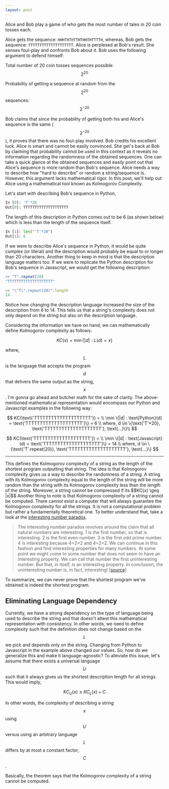 ```yaml
---
layout: post
---
```



Alice and Bob play a game of who gets the most number of tales in 20 coin tosses each.

Alice gets the sequence: `HHHTHTHTTHTHHTHTTTTH`, whereas, Bob gets the sequence: `TTTTTTTTTTTTTTTTTTTT`. Alice is perplexed at Bob's result. She senses foul-play and confronts Bob about it. Bob uses the following argument to defend himself:



Total number of 20 coin tosses sequences possible: $$2^{20}$$

Probability of getting a sequence at random from the $$2^{20}$$ sequences: $$2^{-20}$$



Bob claims that since the probability of getting both his and Alice's sequence is the same ($$2^{-20}$$), it proves that there was no foul-play involved. Bob credits his excellent luck. Alice is smart and cannot be easily convinced. She get's back at Bob by claiming that probability cannot be used in this context as it reveals no information regarding the randomness of the obtained sequences. One can take a quick glance at the obtained sequences and easily point out that Alice's sequence is more random than Bob's sequence. Alice needs a way to describe how "hard to describe" or random a string/sequence is. However, this argument lacks mathematical rigor. In this post, we'll help out Alice using a mathematical tool known as Kolmogorov Complexity.



Let's start with describing Bob's sequence in Python,

```py
In [0]: 'T'*20
Out[0]: TTTTTTTTTTTTTTTTTTTT
```

The length of this description in Python comes out to be 6 (as shown below) which is less than the length of the sequence itself.

```py
In [1]: len("'T'*20")
Out[1]: 6
```

If we were to describe Alice's sequence in Python, it would be quite complex (or literal) and the description would probably be equal to or longer than 20 characters. Another thing to keep in mind is that the description language matters too.  If we were to replicate the Python description for Bob's sequence in Javascript, we would get the following description:

```js
>> "T".repeat(20)
"TTTTTTTTTTTTTTTTTTTT"

>> "\"T\".repeat(20)".length
14
```

Notice how changing the description language increased the size of the description from 6 to 14. This tells us that a string's complexity does not only depend on the string but also on the description language. 

Considering the information we have on hand, we can mathematically define Kolmogorov complexity as follows:


$$
KC(x) = \min \{|d| : L(d) = x\}
$$

where, $$L$$ is the language that accepts the program $$d$$ that delivers the same output as the string, $$x$$. I'm gonna go ahead and butcher math for the sake of clarity. The above-mentioned mathematical representation would encompass our Python and Javascript examples in the following way:

$$
KC(\text{'TTTTTTTTTTTTTTTTTTTT'}) = \\ \min \{|d| : \text{Python}(d) = \text{'TTTTTTTTTTTTTTTTTTTT'}\} = 6 \\ where, d \in \{\text{'T'*20}, \text{'TTTTTTTTTTTTTTTTTTTT'}, \text{...}\}\\
$$



$$
KC(\text{'TTTTTTTTTTTTTTTTTTTT'}) = \\ \min \{|d| : \text{Javascript}(d) = \text{'TTTTTTTTTTTTTTTTTTTT'}\} = 14 \\ where, d \in \{\text{'T'.repeat(20)}, \text{'TTTTTTTTTTTTTTTTTTTT'}, \text{...}\}
$$


<hr />

<div>
This defines the Kolmogorov complexity of a string as the length of the shortest program outputting that string. The idea is that Kolmogorov complexity gives us a way to describe the randomness of a string. A string with its Kolmogorov complexity equal to the length of the string will be more random than the string with its Kolmogorov complexity less than the length of the string. Moreover, a string cannot be compressed if its $$KC(x) \geq |x|$$ Another thing to note is that Kolmogorov complexity of a string cannot be computed. There cannot exist a computer that will always guarantee the Kolmogorov complexity for all the strings. It is not a computational problem but rather a fundamentally theoretical one.  To better understand that, take a look at the <a href="https://en.wikipedia.org/wiki/Interesting_number_paradox">interesting number paradox</a>. 
</div>



> The interesting number paradox revolves around the claim that all  natural numbers are interesting. 1 is the first number, so that is  interesting. 2 is the first even number. 3 is the first odd prime  number. 4 is interesting because 4=2×2 and 4=2+2. We can continue in  this fashion and find interesting properties for many numbers. At some  point we might come to some number that does not seem to have an  interesting property. We can call that number the first uninteresting  number. But that, in itself, is an interesting property. In conclusion,  the uninteresting number is, in fact, interesting! [[source](https://nautil.us/kolmogorov-complexity-and-our-search-for-meaning-237158/)]

To summarize, we can never prove that the shortest program we've obtained is indeed the shortest program.

## Eliminating Language Dependency

Currently, we have a strong dependency on the type of language being used to describe the string and that doesn't attest this mathematical representation with consistency. In other words, we need to define complexity such that the definition does not change based on the $$L$$ we pick and depends only on the string. Changing from Python to Javascript in the example above changed our values. So, how do we generalize this and make it language-agnostic? To alleviate this issue, let's assume that there exists a universal language $$U$$ such that it always gives us the shortest description length for all strings. This would imply,


$$
KC_{U}(x) \leq KC_{L}(x) + C
$$

In other words, the complexity of describing a string $$x$$ using $$U$$ versus using an arbitrary language $$L$$ differs by at most a constant factor, $$C$$.





Basically, the theorem says that the Kolmogorov complexity of a string cannot be computed. 
